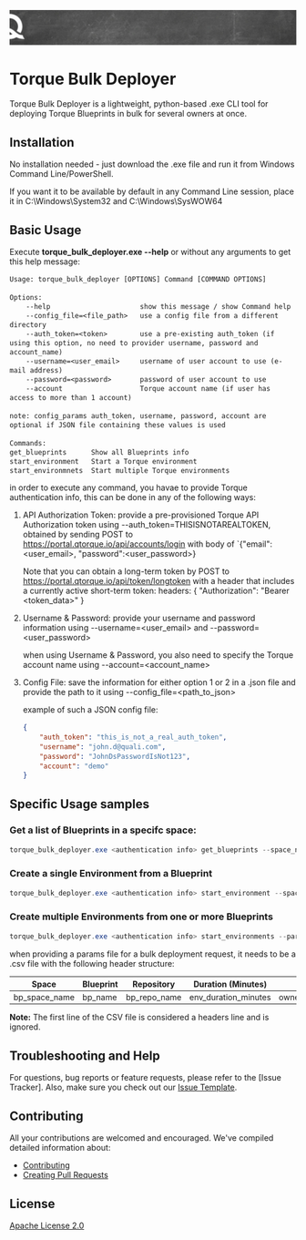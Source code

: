 ![quali](quali.png)

# Torque Bulk Deployer
Torque Bulk Deployer is a lightweight, python-based .exe CLI tool for deploying Torque Blueprints in bulk for several owners at once. 

## **Installation**
No installation needed - just download the .exe file and run it from Windows Command Line/PowerShell. 

If you want it to be available by default in any Command Line session, place it in C:\Windows\System32 and C:\Windows\SysWOW64  

## **Basic Usage**

Execute **torque_bulk_deployer.exe --help** or without any arguments to get this help message:

```
Usage: torque_bulk_deployer [OPTIONS] Command [COMMAND OPTIONS]

Options:
    --help                      show this message / show Command help
    --config_file=<file_path>   use a config file from a different directory
    --auth_token=<token>        use a pre-existing auth_token (if using this option, no need to provider username, password and account_name)
    --username=<user_email>     username of user account to use (e-mail address)
    --password=<password>       password of user account to use 
    --account                   Torque account name (if user has access to more than 1 account)

note: config_params auth_token, username, password, account are optional if JSON file containing these values is used

Commands:
get_blueprints      Show all Blueprints info
start_environment   Start a Torque environment
start_environmnets  Start multiple Torque environments
```

in order to execute any command, you havae to provide Torque authentication info, this can be done in any of the following ways:
1. API Authorization Token: provide a pre-provisioned Torque API Authorization token using --auth_token=THISISNOTAREALTOKEN, obtained by sending POST to https://portal.qtorque.io/api/accounts/login with body of `{"email":<user_email>, "password":<user_password>}
    
    Note that you can obtain a long-term token by POST to https://portal.qtorque.io/api/token/longtoken with a header that includes a currently active short-term token: headers: { "Authorization": "Bearer <token_data>" }
2. Username & Password: provide your username and password information using --username=<user_email> and --password=<user_password>

    when using Username & Password, you also need to specify the Torque account name using --account=<account_name>
3. Config File: save the information for either option 1 or 2 in a .json file and provide the path to it using --config_file=<path_to_json>

    example of such a JSON config file:
    ```JSON
    {
        "auth_token": "this_is_not_a_real_auth_token",
        "username": "john.d@quali.com",
        "password": "JohnDsPasswordIsNot123",
        "account": "demo"
    }
    ```

## **Specific Usage samples**

### **Get a list of Blueprints in a specifc space:**
```powershell
torque_bulk_deployer.exe <authentication info> get_blueprints --space_name=<space_name> --published_only=true|false
```

### **Create a single Environment from a Blueprint**
```powershell
torque_bulk_deployer.exe <authentication info> start_environment --space_name=<space_name> --blueprint=<blueprint_name> --source_repo=<blueprint_source_repo> --owner=<owner_email> --inputs=<environmeent_input_values> --duration=<duration_in_minutes>
```

### **Create multiple Environments from one or more Blueprints**
```powershell
torque_bulk_deployer.exe <authentication info> start_environments --params_file=<my_csv_file_path> 
```

when providing a params file for a bulk deployment request, it needs to be a .csv file with the following header structure:

| Space         | Blueprint | Repository   | Duration (Minutes)   | Owners                   | Inputs     | 
| -----         | --------- | ----------   | ------------------   | ------                   | ------     | 
| bp_space_name | bp_name   | bp_repo_name | env_duration_minutes | owner_emails_;_separated | env_inputs | 

**Note:** The first line of the CSV file is considered a headers line and is ignored.

## Troubleshooting and Help

For questions, bug reports or feature requests, please refer to the [Issue Tracker]. Also, make sure you check out our [Issue Template](.github/issue_template.md).

## Contributing


All your contributions are welcomed and encouraged.  We've compiled detailed information about:

* [Contributing](.github/contributing.md)
* [Creating Pull Requests](.github/pull_request_template.md)


## License
[Apache License 2.0](https://github.com/QualiSystems/shellfoundry/blob/master/LICENSE)
